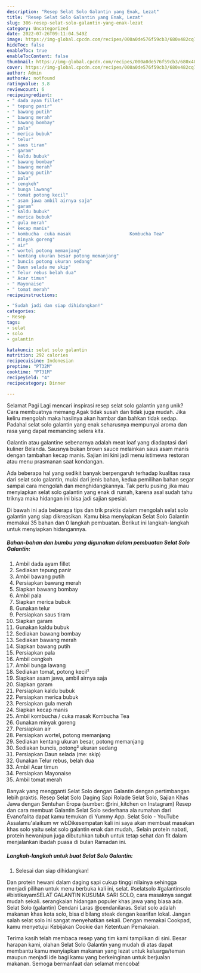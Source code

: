```yaml
---
description: "Resep Selat Solo Galantin yang Enak, Lezat"
title: "Resep Selat Solo Galantin yang Enak, Lezat"
slug: 306-resep-selat-solo-galantin-yang-enak-lezat
category: Uncategorized
date: 2022-07-26T09:11:04.549Z
image: https://img-global.cpcdn.com/recipes/000a0de576f59cb3/680x482cq70/selat-solo-galantin-foto-resep-utama.jpg
hideToc: false
enableToc: true
enableTocContent: false
thumbnail: https://img-global.cpcdn.com/recipes/000a0de576f59cb3/680x482cq70/selat-solo-galantin-foto-resep-utama.jpg
cover: https://img-global.cpcdn.com/recipes/000a0de576f59cb3/680x482cq70/selat-solo-galantin-foto-resep-utama.jpg
author: Admin
authorAv: notfound
ratingvalue: 3.8
reviewcount: 6
recipeingredient:
- " dada ayam fillet"
- " tepung panir"
- " bawang putih"
- " bawang merah"
- " bawang bombay"
- " pala"
- " merica bubuk"
- " telur"
- " saus tiram"
- " garam"
- " kaldu bubuk"
- " bawang bombay"
- " bawang merah"
- " bawang putih"
- " pala"
- " cengkeh"
- " bunga lawang"
- " tomat potong kecil"
- " asam jawa ambil airnya saja"
- " garam"
- " kaldu bubuk"
- " merica bubuk"
- " gula merah"
- " kecap manis"
- " kombucha  cuka masak                      Kombucha Tea"
- " minyak goreng"
- " air"
- " wortel potong memanjang"
- " kentang ukuran besar potong memanjang"
- " buncis potong ukuran sedang"
- " Daun selada me skip"
- " Telur rebus belah dua"
- " Acar timun"
- " Mayonaise"
- " tomat merah"
recipeinstructions:

- "Sudah jadi dan siap dihidangkan!"
categories:
- Resep
tags:
- selat
- solo
- galantin

katakunci: selat solo galantin 
nutrition: 292 calories
recipecuisine: Indonesian
preptime: "PT32M"
cooktime: "PT31M"
recipeyield: "4"
recipecategory: Dinner

---
```



Selamat Pagi Lagi mencari inspirasi resep selat solo galantin yang unik? Cara membuatnya memang Agak tidak susah dan tidak juga mudah. Jika keliru mengolah maka hasilnya akan hambar dan bahkan tidak sedap. Padahal selat solo galantin yang enak seharusnya mempunyai aroma dan rasa yang dapat memancing selera kita.


Galantin atau galantine sebenarnya adalah meat loaf yang diadaptasi dari kuliner Belanda. Sausnya bukan brown sauce melainkan saus asam manis dengan tambahan kecap manis. Sajian ini kini jadi menu istimewa restoran atau menu prasmanan saat kondangan.

Ada beberapa hal yang sedikit banyak berpengaruh terhadap kualitas rasa dari selat solo galantin, mulai dari jenis bahan, kedua pemilihan bahan segar sampai cara mengolah dan menghidangkannya. Tak perlu pusing jika mau menyiapkan selat solo galantin yang enak di rumah, karena asal sudah tahu triknya maka hidangan ini bisa jadi sajian spesial.


Di bawah ini ada beberapa tips dan trik praktis dalam mengolah selat solo galantin yang siap dikreasikan. Kamu bisa menyiapkan Selat Solo Galantin memakai 35 bahan dan 0 langkah pembuatan. Berikut ini langkah-langkah untuk menyiapkan hidangannya.

<!--inarticleads1-->

##### Bahan-bahan dan bumbu yang digunakan dalam pembuatan Selat Solo Galantin:

1. Ambil  dada ayam fillet
1. Sediakan  tepung panir
1. Ambil  bawang putih
1. Persiapkan  bawang merah
1. Siapkan  bawang bombay
1. Ambil  pala
1. Siapkan  merica bubuk
1. Gunakan  telur
1. Persiapkan  saus tiram
1. Siapkan  garam
1. Gunakan  kaldu bubuk
1. Sediakan  bawang bombay
1. Sediakan  bawang merah
1. Siapkan  bawang putih
1. Persiapkan  pala
1. Ambil  cengkeh
1. Ambil  bunga lawang
1. Sediakan  tomat, potong kecil²
1. Siapkan  asam jawa, ambil airnya saja
1. Siapkan  garam
1. Persiapkan  kaldu bubuk
1. Persiapkan  merica bubuk
1. Persiapkan  gula merah
1. Siapkan  kecap manis
1. Ambil  kombucha / cuka masak                      Kombucha Tea
1. Gunakan  minyak goreng
1. Persiapkan  air
1. Persiapkan  wortel, potong memanjang
1. Sediakan  kentang ukuran besar, potong memanjang
1. Sediakan  buncis, potong² ukuran sedang
1. Persiapkan  Daun selada (me: skip)
1. Gunakan  Telur rebus, belah dua
1. Ambil  Acar timun
1. Persiapkan  Mayonaise
1. Ambil  tomat merah


Banyak yang mengganti Selat Solo dengan Galantin dengan pertimbangan lebih praktis. Resep Selat Solo Daging Sapi Rolade Selat Solo, Sajian Khas Jawa dengan Sentuhan Eropa (sumber: @rini_kitchen on Instagram) Resep dan cara membuat Galantin Selat Solo sederhana ala rumahan dari Evanofalita dapat kamu temukan di Yummy App. Selat Solo - YouTube Assalamu&#39;alaikum wr wbDikesempatan kali ini saya akan membuat masakan khas solo yaitu selat solo galantin enak dan mudah,. Selain protein nabati, protein hewanipun juga dibutuhkan tubuh untuk tetap sehat dan fit dalam menjalankan ibadah puasa di bulan Ramadan ini. 

<!--inarticleads2-->

##### Langkah-langkah untuk buat Selat Solo Galantin:


1. Selesai dan siap dihidangkan!

Dan protein hewani dalam daging sapi cukup tinggi nilainya sehingga menjadi pilihan untuk menu berbuka kali ini, selat. #selatsolo #galantinsolo #bistikayamSELAT GALANTIN KUSUMA SARI SOLO, cara masaknya sangat mudah sekali. serangkaian hidangan populer khas jawa yang biasa ada. Selat Solo (galantin) Cendani Laras @cendanilaras. Selat solo adalah makanan khas kota solo, bisa d bilang steak dengan kearifan lokal. Jangan salah selat solo ini sangat menyehatkan sekali. Dengan memakai Cookpad, kamu menyetujui Kebijakan Cookie dan Ketentuan Pemakaian. 

Terima kasih telah membaca resep yang tim kami tampilkan di sini. Besar harapan kami, olahan Selat Solo Galantin yang mudah di atas dapat membantu kamu menyiapkan makanan yang lezat untuk keluarga/teman maupun menjadi ide bagi kamu yang berkeinginan untuk berjualan makanan. Semoga bermanfaat dan selamat mencoba!
